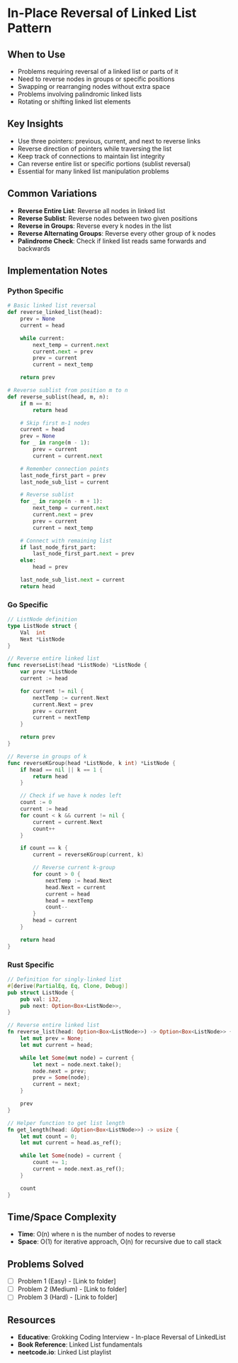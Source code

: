# In-Place Reversal of Linked List Pattern

## When to Use
- Problems requiring reversal of a linked list or parts of it
- Need to reverse nodes in groups or specific positions
- Swapping or rearranging nodes without extra space
- Problems involving palindromic linked lists
- Rotating or shifting linked list elements

## Key Insights
- Use three pointers: previous, current, and next to reverse links
- Reverse direction of pointers while traversing the list
- Keep track of connections to maintain list integrity
- Can reverse entire list or specific portions (sublist reversal)
- Essential for many linked list manipulation problems

## Common Variations
- **Reverse Entire List**: Reverse all nodes in linked list
- **Reverse Sublist**: Reverse nodes between two given positions
- **Reverse in Groups**: Reverse every k nodes in the list
- **Reverse Alternating Groups**: Reverse every other group of k nodes
- **Palindrome Check**: Check if linked list reads same forwards and backwards

## Implementation Notes
### Python Specific
```python
# Basic linked list reversal
def reverse_linked_list(head):
    prev = None
    current = head

    while current:
        next_temp = current.next
        current.next = prev
        prev = current
        current = next_temp

    return prev

# Reverse sublist from position m to n
def reverse_sublist(head, m, n):
    if m == n:
        return head

    # Skip first m-1 nodes
    current = head
    prev = None
    for _ in range(m - 1):
        prev = current
        current = current.next

    # Remember connection points
    last_node_first_part = prev
    last_node_sub_list = current

    # Reverse sublist
    for _ in range(n - m + 1):
        next_temp = current.next
        current.next = prev
        prev = current
        current = next_temp

    # Connect with remaining list
    if last_node_first_part:
        last_node_first_part.next = prev
    else:
        head = prev

    last_node_sub_list.next = current
    return head
```

### Go Specific
```go
// ListNode definition
type ListNode struct {
    Val  int
    Next *ListNode
}

// Reverse entire linked list
func reverseList(head *ListNode) *ListNode {
    var prev *ListNode
    current := head

    for current != nil {
        nextTemp := current.Next
        current.Next = prev
        prev = current
        current = nextTemp
    }

    return prev
}

// Reverse in groups of k
func reverseKGroup(head *ListNode, k int) *ListNode {
    if head == nil || k == 1 {
        return head
    }

    // Check if we have k nodes left
    count := 0
    current := head
    for count < k && current != nil {
        current = current.Next
        count++
    }

    if count == k {
        current = reverseKGroup(current, k)

        // Reverse current k-group
        for count > 0 {
            nextTemp := head.Next
            head.Next = current
            current = head
            head = nextTemp
            count--
        }
        head = current
    }

    return head
}
```

### Rust Specific
```rust
// Definition for singly-linked list
#[derive(PartialEq, Eq, Clone, Debug)]
pub struct ListNode {
    pub val: i32,
    pub next: Option<Box<ListNode>>,
}

// Reverse entire linked list
fn reverse_list(head: Option<Box<ListNode>>) -> Option<Box<ListNode>> {
    let mut prev = None;
    let mut current = head;

    while let Some(mut node) = current {
        let next = node.next.take();
        node.next = prev;
        prev = Some(node);
        current = next;
    }

    prev
}

// Helper function to get list length
fn get_length(head: &Option<Box<ListNode>>) -> usize {
    let mut count = 0;
    let mut current = head.as_ref();

    while let Some(node) = current {
        count += 1;
        current = node.next.as_ref();
    }

    count
}
```

## Time/Space Complexity
- **Time**: O(n) where n is the number of nodes to reverse
- **Space**: O(1) for iterative approach, O(n) for recursive due to call stack

## Problems Solved
- [ ] Problem 1 (Easy) - [Link to folder]
- [ ] Problem 2 (Medium) - [Link to folder]
- [ ] Problem 3 (Hard) - [Link to folder]

## Resources
- **Educative**: Grokking Coding Interview - In-place Reversal of LinkedList
- **Book Reference**: Linked List fundamentals
- **neetcode.io**: Linked List playlist
